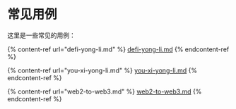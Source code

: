# 常见用例

这里是一些常见的用例：

{% content-ref url="defi-yong-li.md" %}
[defi-yong-li.md](defi-yong-li.md)
{% endcontent-ref %}

{% content-ref url="you-xi-yong-li.md" %}
[you-xi-yong-li.md](you-xi-yong-li.md)
{% endcontent-ref %}

{% content-ref url="web2-to-web3.md" %}
[web2-to-web3.md](web2-to-web3.md)
{% endcontent-ref %}
